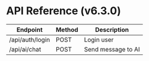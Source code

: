 # API Reference (v6.3.0)
| Endpoint | Method | Description |
|-----------|--------|-------------|
| /api/auth/login | POST | Login user |
| /api/ai/chat | POST | Send message to AI |
